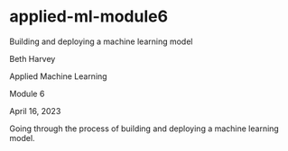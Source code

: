 # applied-ml-module6
Building and deploying a machine learning model

Beth Harvey

Applied Machine Learning

Module 6

April 16, 2023

Going through the process of building and deploying a machine learning model.
